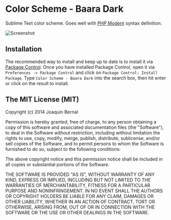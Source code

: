 # Color Scheme - Baara Dark

Sublime Text color scheme. Goes well with [PHP Modern](https://github.com/jobedom/sublime-php-modern) syntax definition.

![Screenshot](https://raw.github.com/jobedom/sublime-baara-dark/master/screenshot.png)

## Installation

The recommended way to install and keep up to date is to install it via
[Package Control]. Once you have installed Package Control, open it via
`Preferences -> Package Control` and click on
`Package Control: Install Package`. Type `Color Scheme - Baara Dark` into the search
box, then hit enter or click on the result to install.

[Package Control]: https://sublime.wbond.net/installation

## The MIT License (MIT)

Copyright (c) 2014 Joaquín Bernal

Permission is hereby granted, free of charge, to any person obtaining a copy of
this software and associated documentation files (the "Software"), to deal in
the Software without restriction, including without limitation the rights to
use, copy, modify, merge, publish, distribute, sublicense, and/or sell copies of
the Software, and to permit persons to whom the Software is furnished to do so,
subject to the following conditions:

The above copyright notice and this permission notice shall be included in all
copies or substantial portions of the Software.

THE SOFTWARE IS PROVIDED "AS IS", WITHOUT WARRANTY OF ANY KIND, EXPRESS OR
IMPLIED, INCLUDING BUT NOT LIMITED TO THE WARRANTIES OF MERCHANTABILITY, FITNESS
FOR A PARTICULAR PURPOSE AND NONINFRINGEMENT. IN NO EVENT SHALL THE AUTHORS OR
COPYRIGHT HOLDERS BE LIABLE FOR ANY CLAIM, DAMAGES OR OTHER LIABILITY, WHETHER
IN AN ACTION OF CONTRACT, TORT OR OTHERWISE, ARISING FROM, OUT OF OR IN
CONNECTION WITH THE SOFTWARE OR THE USE OR OTHER DEALINGS IN THE SOFTWARE.

